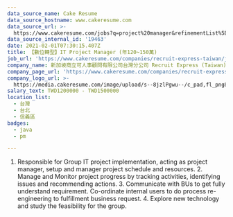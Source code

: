 ```yaml
---
data_source_name: Cake Resume
data_source_hostname: www.cakeresume.com
data_source_url: >-
  https://www.cakeresume.com/jobs?q=project%20manager&refinementList%5Blang_name%5D%5B0%5D=English&refinementList%5Bsalary_type%5D=per_year&range%5Bsalary_range%5D%5Bmin%5D=1000000&page=2
data_source_internal_id: '19463'
date: 2021-02-01T07:30:15.407Z
title: 【數位轉型】IT Project Manager (年120~150萬)
job_url: 'https://www.cakeresume.com/companies/recruit-express-taiwan/jobs/e2b46c'
company_name: 新加坡商立可人事顧問有限公司台灣分公司 Recruit Express (Taiwan)
company_page_url: 'https://www.cakeresume.com/companies/recruit-express-taiwan'
company_logo_url: >-
  https://media.cakeresume.com/image/upload/s--8jzlPgwu--/c_pad,fl_png8,h_200,w_200/v1566176619/pxugexvfcc68sz5kf2sn.png
salary_text: TWD1200000 - TWD1500000
location_list:
  - 台灣
  - 台北
  - 信義區
badges:
  - java
  - pm

---
```


1. Responsible for Group IT project implementation, acting as project manager, setup and manager project schedule and resources. 2. Manage and Monitor project progress by tracking activities, identifying issues and recommending actions. 3. Communicate with BUs to get fully understand requirement. Co-ordinate internal users to do process re-engineering to fulfillment business request. 4. Explore new technology and study the feasibility for the group.